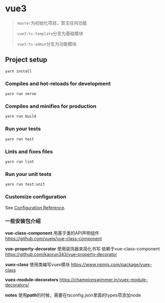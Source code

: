 # vue3 
>`master`为初始化项目，暂无任何功能
>
>`vue3-ts-template`分支为基础模块
>
>`vue3-ts-admin`分支为功能模块

## Project setup
```
yarn install
```

### Compiles and hot-reloads for development
```
yarn run serve
```

### Compiles and minifies for production
```
yarn run build
```

### Run your tests
```
yarn run test
```

### Lints and fixes files
```
yarn run lint
```

### Run your unit tests
```
yarn run test:unit
```

### Customize configuration
See [Configuration Reference](https://cli.vuejs.org/config/).

### 一些安装包介绍
**vue-class-component**
用基于类的API声明组件
https://github.com/vuejs/vue-class-component

**vue-property-decorator**
使用装饰器来简化书写 依赖于vue-class-component
https://github.com/kaorun343/vue-property-decorator

**vuex-class**
使用类编写vuex模块
https://www.npmjs.com/package/vuex-class

**vuex-module-decorators**
https://championswimmer.in/vuex-module-decorators/

**notes**
使用***path***的时候，需要在tsconfig.json里面的types项添加node